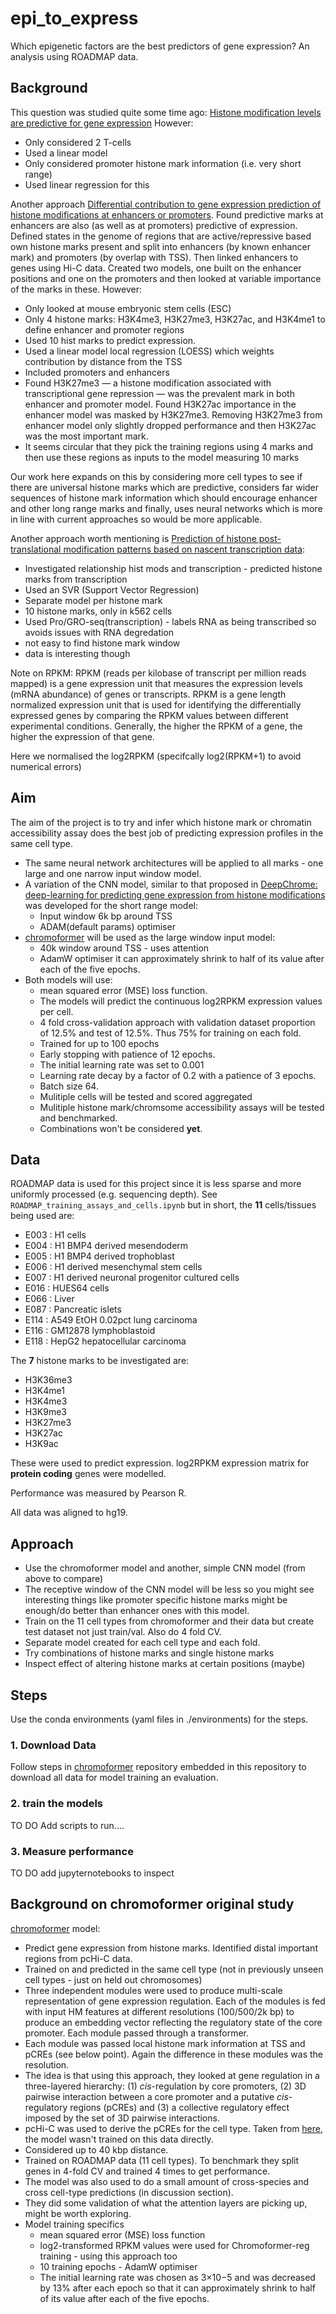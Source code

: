# epi_to_express
Which epigenetic factors are the best predictors of gene expression? An analysis using ROADMAP data.

## Background
This question was studied quite some time ago: [
Histone modification levels are predictive for gene expression](https://www.pnas.org/doi/10.1073/pnas.0909344107#:~:text=Using%20the%20trained%20model%20parameters,0.82%2C%20respectively)
However:
* Only considered 2 T-cells
* Used a linear model
* Only considered promoter histone mark information (i.e. very short range)
* Used linear regression for this

Another approach [Differential contribution to gene expression prediction of histone modifications at enhancers or promoters](https://journals.plos.org/ploscompbiol/article?id=10.1371/journal.pcbi.1009368). Found predictive marks at enhancers are also (as well as at promoters) predictive of expression. Defined states in the genome of regions that are active/repressive based own histone marks present and split into enhancers (by known enhancer mark) and promoters (by overlap with TSS). Then linked enhancers to genes using Hi-C data. Created two models, one built on the enhancer positions and one on the promoters and then looked at variable importance of the marks in these. However:

* Only looked at mouse embryonic stem cells (ESC)
* Only 4 histone marks: H3K4me3, H3K27me3, H3K27ac, and H3K4me1 to define enhancer and promoter regions
* Used 10 hist marks to predict expression.
* Used a linear model local regression (LOESS) which weights contribution by distance from the TSS
* Included promoters and enhancers
* Found H3K27me3 — a histone modification associated with transcriptional gene repression — was the prevalent mark in both enhancer and promoter model. Found H3K27ac importance in the enhancer model was masked by H3K27me3. Removing H3K27me3 from enhancer model only slightly dropped performance and then H3K27ac was the most important mark.
* It seems circular that they pick the training regions using 4 marks and then use these regions as inputs to the model measuring 10 marks

Our work here expands on this by considering more cell types to see if there are universal histone marks
which are predictive, considers far wider sequences of histone mark information which should encourage
enhancer and other long range marks and finally, uses neural networks which is more in line with current
approaches so would be more applicable.

Another approach worth mentioning is 
[Prediction of histone post-translational modification patterns based on nascent transcription data](https://www.nature.com/articles/s41588-022-01026-x):
* Investigated relationship hist mods and transcription - predicted histone marks from transcription
* Used an SVR (Support Vector Regression)
* Separate model per histone mark
* 10 histone marks, only in k562 cells
* Used Pro/GRO-seq(transcription) - labels RNA as being transcribed so avoids issues with RNA degredation
* not easy to find histone mark window
* data is interesting though

Note on RPKM: RPKM (reads per kilobase of transcript per million reads mapped) is a gene expression unit 
that measures the expression levels (mRNA abundance) of genes or transcripts. RPKM is a gene length 
normalized expression unit that is used for identifying the differentially expressed genes by comparing 
the RPKM values between different experimental conditions. Generally, the higher the RPKM of a gene, 
the higher the expression of that gene. 

Here we normalised the log2RPKM (specifcally log2(RPKM+1) to avoid numerical errors)

## Aim
The aim of the project is to try and infer which histone mark or chromatin accessibility assay
does the best job of predicting expression profiles in the same cell type.

* The same neural network architectures will be applied to all marks - one large and one narrow input window model.
* A variation of the CNN model, similar to that proposed in [DeepChrome: deep-learning for predicting gene expression from histone modifications](https://academic.oup.com/bioinformatics/article/32/17/i639/2450757) was developed for the short range model: 
    * Input window 6k bp around TSS
    * ADAM(default params) optimiser
* [chromoformer](https://www.nature.com/articles/s41467-022-34152-5) will be used as the large window input model:
    * 40k window around TSS - uses attention
    * AdamW optimiser
it can approximately shrink to half of its value after each of the five epochs.
* Both models will use:
    * mean squared error (MSE) loss function.
    * The models will predict the continuous log2RPKM expression values per cell.
    * 4 fold cross-validation approach with validation dataset proportion of 12.5% and test of 12.5%. Thus 75% for training on each fold.
    * Trained for up to 100 epochs
    * Early stopping with patience of 12 epochs.
    * The initial learning rate was set to 0.001
    * Learning rate decay by a factor of 0.2 with a patience of 3 epochs.
    * Batch size 64.
    * Mulitiple cells will be tested and scored aggregated
    * Mulitiple histone mark/chromsome accessibility assays will be tested and benchmarked.
    * Combinations won't be considered **yet**.

## Data
ROADMAP data is used for this project since it is less sparse and more uniformly processed (e.g.
sequencing depth). See `ROADMAP_training_assays_and_cells.ipynb` but in short, the **11** cells/tissues 
being used are:
* E003 : H1 cells
* E004 : H1 BMP4 derived mesendoderm
* E005 : H1 BMP4 derived trophoblast
* E006 : H1 derived mesenchymal stem cells
* E007 : H1 derived neuronal progenitor cultured cells
* E016 : HUES64 cells
* E066 : Liver
* E087 : Pancreatic islets
* E114 : A549 EtOH 0.02pct lung carcinoma
* E116 : GM12878 lymphoblastoid
* E118 : HepG2 hepatocellular carcinoma

The **7** histone marks to be investigated are:
* H3K36me3
* H3K4me1
* H3K4me3
* H3K9me3
* H3K27me3
* H3K27ac
* H3K9ac

These were used to predict expression. log2RPKM expression matrix for **protein coding** genes were modelled. 

Performance was measured by Pearson R.

All data was aligned to hg19.

## Approach

* Use the chromoformer model and another, simple CNN model (from above to compare)
* The receptive window of the CNN model will be less so you might see interesting things 
like promoter specific histone marks might be enough/do better than enhancer ones with this model.
* Train on the 11 cell types from chromoformer and their data but create test dataset
not just train/val. Also do 4 fold CV.
* Separate model created for each cell type and each fold.
* Try combinations of histone marks and single histone marks
* Inspect effect of altering histone marks at certain positions (maybe)

## Steps

Use the conda environments (yaml files in ./environments) for the steps.

### 1. Download Data

Follow steps in [chromoformer](https://github.com/dohlee/chromoformer) repository embedded in this 
repository to download all data for model training an evaluation.


### 2. train the models
TO DO Add scripts to run....

### 3. Measure performance
TO DO add jupyternotebooks to inspect

## Background on chromoformer original study
[chromoformer](https://www.nature.com/articles/s41467-022-34152-5) model:
* Predict gene expression from histone marks. Identified distal important regions from pcHi-C data.
* Trained on and predicted in the same cell type (not in previously unseen cell types - just on held out chromosomes)
* Three independent modules were used to produce multi-scale representation of gene expression regulation. Each of the modules is fed with input HM features at different resolutions (100/500/2k bp) to produce an embedding vector reflecting the regulatory state of the core promoter. Each module passed through a transformer.
* Each module was passed local histone mark information at TSS and pCREs (see below point). Again the difference in these modules was the resolution.
* The idea is that using this approach, they looked at gene regulation in a three-layered hierarchy: (1) _cis_-regulation by core promoters, (2) 3D pairwise interaction between a core promoter and a putative _cis_-regulatory regions (pCREs) and (3) a collective regulatory effect imposed by the set of 3D pairwise interactions.
* pcHi-C was used to derive the pCREs for the cell type. Taken from [here](https://www.nature.com/articles/s41588-019-0494-8), the model wasn't trained on this data directly.
* Considered up to 40 kbp distance.
* Trained on ROADMAP data (11 cell types). To benchmark they split genes in 4-fold CV and trained 4 times to get performance. 
* The model was also used to do a small amount of cross-species and cross cell-type predictions (in discussion section).
* They did some validation of what the attention layers are picking up, might be worth exploring.
* Model training specifics
    * mean squared error (MSE) loss function
    * log2-transformed RPKM values were used for Chromoformer-reg training - using this approach too 
    * 10 training epochs - AdamW optimiser
    * The initial learning rate was chosen as 3×10−5 and was decreased by 13% after each epoch so that
it can approximately shrink to half of its value after each of the five epochs.
